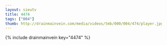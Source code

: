 ```yaml
--- 
layout: sieutv
title: 4474
tags: ["004"]
thumb: http://drainmainvein.com/media/videos/tmb/000/004/474/player.jpg
---
```

{% include drainmainvein key="4474" %} 
